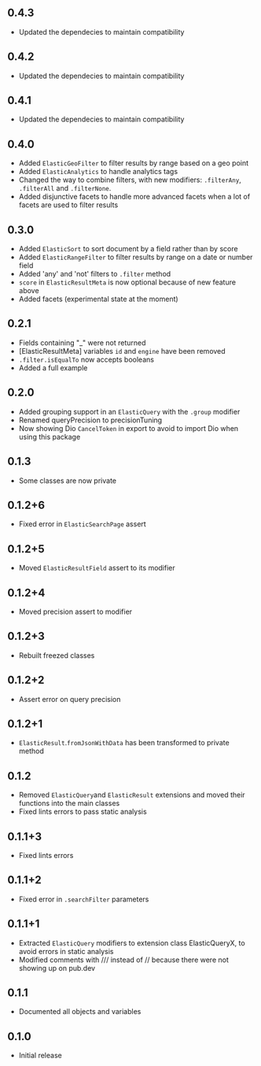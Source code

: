 ## 0.4.3

* Updated the dependecies to maintain compatibility

## 0.4.2

* Updated the dependecies to maintain compatibility

## 0.4.1

* Updated the dependecies to maintain compatibility

## 0.4.0

* Added `ElasticGeoFilter` to filter results by range based on a geo point
* Added `ElasticAnalytics` to handle analytics tags
* Changed the way to combine filters, with new modifiers: `.filterAny`, `.filterAll` and `.filterNone`.
* Added disjunctive facets to handle more advanced facets when a lot of facets are used to filter results

## 0.3.0

* Added `ElasticSort` to sort document by a field rather than by score
* Added `ElasticRangeFilter` to filter results by range on a date or number field
* Added 'any' and 'not' filters to `.filter` method
* `score` in `ElasticResultMeta` is now optional because of new feature above
* Added facets (experimental state at the moment)

## 0.2.1

* Fields containing "_" were not returned
* [ElasticResultMeta] variables `id` and `engine` have been removed
* `.filter.isEqualTo` now accepts booleans
* Added a full example

## 0.2.0

* Added grouping support in an `ElasticQuery` with the `.group` modifier
* Renamed queryPrecision to precisionTuning
* Now showing Dio `CancelToken` in export to avoid to import Dio when using this package

## 0.1.3

* Some classes are now private

## 0.1.2+6

* Fixed error in `ElasticSearchPage` assert

## 0.1.2+5

* Moved `ElasticResultField` assert to its modifier

## 0.1.2+4

* Moved precision assert to modifier

## 0.1.2+3

* Rebuilt freezed classes

## 0.1.2+2

* Assert error on query precision

## 0.1.2+1

* `ElasticResult`.`fromJsonWithData` has been transformed to private method

## 0.1.2

* Removed `ElasticQuery`and `ElasticResult` extensions and moved their functions into the main classes
* Fixed lints errors to pass static analysis

## 0.1.1+3

* Fixed lints errors

## 0.1.1+2

* Fixed error in `.searchFilter` parameters

## 0.1.1+1

* Extracted `ElasticQuery` modifiers to extension class ElasticQueryX, to avoid errors in static analysis
* Modified comments with /// instead of // because there were not showing up on pub.dev

## 0.1.1

* Documented all objects and variables

## 0.1.0

* Initial release